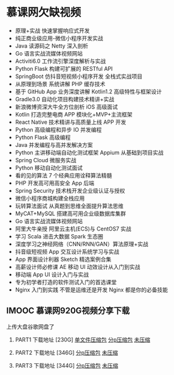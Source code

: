 ﻿# 慕课网欠缺视频

- 原理+实战 快速掌握响应式开发
- 纯正商业级应用-微信小程序开发实战
- Java 读源码之 Netty 深入剖析
- Go 语言实战流媒体视频网站
- Activiti6.0 工作流引擎深度解析与实战
- Python Flask 构建可扩展的 RESTful API
- SpringBoot 仿抖音短视频小程序开发 全栈式实战项目
- 从原理到场景 系统讲解 PHP 缓存技术
- 基于 GitHub App 业务深度讲解 Kotlin1.2 高级特性与框架设计
- Gradle3.0 自动化项目构建技术精讲+实战
- 新浪微博资深大牛全方位剖析 iOS 高级面试
- Kotlin 打造完整电商 APP 模块化+MVP+主流框架
- React Native 技术精讲与高质量上线 APP 开发
- Python 高级编程和异步 IO 并发编程
- Python Flask 高级编程
- Java 并发编程与高并发解决方案
- Python 主讲移动端自动化测试框架 Appium 从基础到项目实战
- Spring Cloud 微服务实战
- Python 移动自动化测试面试
- 看的见的算法 7 个经典应用诠释算法精髓
- PHP 开发高可用高安全 App 后端
- Spring Security 技术栈开发企业级认证与授权
- 微信小程序商城构建全栈应用
- 玩转算法面试 从真题到思维全面提升算法思维
- MyCAT+MySQL 搭建高可用企业级数据库集群
- Go 语言实战流媒体视频网站
- 阿里大牛亲授 阿里云主机(ECS)与 CentOS7 实战
- 学习 Scala 进击大数据 Spark 生态圈
- 深度学习之神经网络（CNN/RNN/GAN）算法原理+实战
- 抖音级短视频 App 交互设计系统学习与实战
- App 界面设计利器 Sketch 精选案例合集
- 高薪设计师必修课 AE 移动 UI 动效设计从入门到实战
- 移动端 App UI 设计入门与实战
- 专为初学者打造的软件测试入门的首选课堂
- Nginx 入门到实践 不管是运维还是开发 Nginx 都是你的必备技能

## IMOOC 慕课网920G视频分享下载

上传大盘谷歌网盘了

1. PART1 下载地址 [230G]
[单文件压缩包](https://drive.google.com/file/d/1gP2tBYXK-iIjWo50YNr_r8BmC1sz17nk)
[分p压缩包](https://drive.google.com/drive/folders/1PBhDFAvI-Sm9mBcA3FVkohHUU3RpyKox)
[未压缩](https://drive.google.com/drive/folders/1MmcAv0RTfzrSosfQgY0fWOE0x2u7WOe)

2. PART2 下载地址 [346G]
[分p压缩包](https://drive.google.com/drive/folders/1gzhVs52OCh4E-viN8qy5_HBUcN8TFOrG)
[未压缩](https://drive.google.com/drive/folders/1kC0NHUPdZvTZ5JXPVWa0QAQDNoMLWVjm)

3. PART3 下载地址 [344G]
[分p压缩包](https://drive.google.com/drive/folders/1rEs3fPUMNw9_TBmzOVAmY9Ig9Xv-ETGa)
[未压缩](https://drive.google.com/drive/folders/1MYqVZBOZpBBZynXlIkT5HrOtPTJKYsqM)
